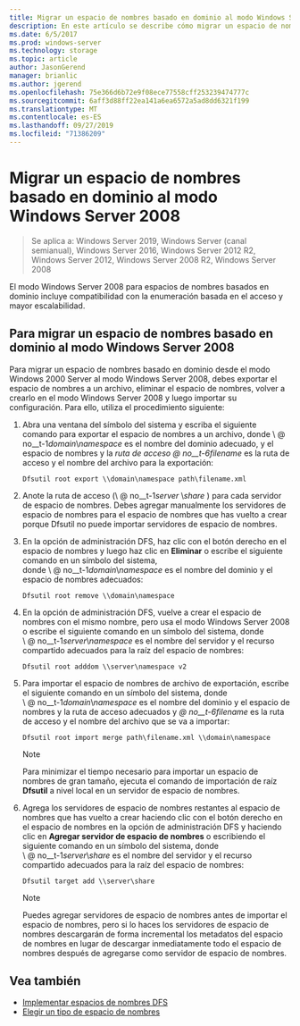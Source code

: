 ```yaml
---
title: Migrar un espacio de nombres basado en dominio al modo Windows Server 2008
description: En este artículo se describe cómo migrar un espacio de nombres basado en dominio al modo Windows Server 2008
ms.date: 6/5/2017
ms.prod: windows-server
ms.technology: storage
ms.topic: article
author: JasonGerend
manager: brianlic
ms.author: jgerend
ms.openlocfilehash: 75e366d6b72e9f08ece77558cff253239474777c
ms.sourcegitcommit: 6aff3d88ff22ea141a6ea6572a5ad8dd6321f199
ms.translationtype: MT
ms.contentlocale: es-ES
ms.lasthandoff: 09/27/2019
ms.locfileid: "71386209"
---
```

# <a name="migrate-a-domain-based-namespace-to-windows-server-2008-mode"></a>Migrar un espacio de nombres basado en dominio al modo Windows Server 2008

> Se aplica a: Windows Server 2019, Windows Server (canal semianual), Windows Server 2016, Windows Server 2012 R2, Windows Server 2012, Windows Server 2008 R2, Windows Server 2008

El modo Windows Server 2008 para espacios de nombres basados en dominio incluye compatibilidad con la enumeración basada en el acceso y mayor escalabilidad.

## <a name="to-migrate-a-domain-based-namespace-to-windows-server-2008-mode"></a>Para migrar un espacio de nombres basado en dominio al modo Windows Server 2008

Para migrar un espacio de nombres basado en dominio desde el modo Windows 2000 Server al modo Windows Server 2008, debes exportar el espacio de nombres a un archivo, eliminar el espacio de nombres, volver a crearlo en el modo Windows Server 2008 y luego importar su configuración. Para ello, utiliza el procedimiento siguiente:

1.  Abra una ventana del símbolo del sistema y escriba el siguiente comando para exportar el espacio de nombres a un archivo, donde \\ @ no__t-1*domain*\\*namespace* es el nombre del dominio adecuado, y el espacio de nombres y la *ruta de acceso @ no__t-6filename* es la ruta de acceso y el nombre del archivo para la exportación:
     ```
     Dfsutil root export \\domain\namespace path\filename.xml 
     ```
2.  Anote la ruta de acceso (\\ @ no__t-1*server* \\*share* ) para cada servidor de espacio de nombres. Debes agregar manualmente los servidores de espacio de nombres para el espacio de nombres que has vuelto a crear porque Dfsutil no puede importar servidores de espacio de nombres.
3.  En la opción de administración DFS, haz clic con el botón derecho en el espacio de nombres y luego haz clic en **Eliminar** o escribe el siguiente comando en un símbolo del sistema, <br /> donde \\ @ no__t-1*domain*\\*namespace* es el nombre del dominio y el espacio de nombres adecuados:
     ```
     Dfsutil root remove \\domain\namespace
     ```
4.  En la opción de administración DFS, vuelve a crear el espacio de nombres con el mismo nombre, pero usa el modo Windows Server 2008 o escribe el siguiente comando en un símbolo del sistema, donde <br /> \\ @ no__t-1*server*\\*namespace* es el nombre del servidor y el recurso compartido adecuados para la raíz del espacio de nombres:
     ```
     Dfsutil root adddom \\server\namespace v2
     ```
5.  Para importar el espacio de nombres de archivo de exportación, escribe el siguiente comando en un símbolo del sistema, donde <br /> \\ @ no__t-1*domain*\\*namespace* es el nombre del dominio y el espacio de nombres y la ruta de acceso adecuados y *@ no__t-6filename* es la ruta de acceso y el nombre del archivo que se va a importar:
     ```
     Dfsutil root import merge path\filename.xml \\domain\namespace
     ```

    > [!NOTE]
    > Para minimizar el tiempo necesario para importar un espacio de nombres de gran tamaño, ejecuta el comando de importación de raíz **Dfsutil** a nivel local en un servidor de espacio de nombres.
6.  Agrega los servidores de espacio de nombres restantes al espacio de nombres que has vuelto a crear haciendo clic con el botón derecho en el espacio de nombres en la opción de administración DFS y haciendo clic en **Agregar servidor de espacio de nombres** o escribiendo el siguiente comando en un símbolo del sistema, donde <br /> \\ @ no__t-1*server*\\*share* es el nombre del servidor y el recurso compartido adecuados para la raíz del espacio de nombres:
     ```
     Dfsutil target add \\server\share 
     ```

    > [!NOTE]
    > Puedes agregar servidores de espacio de nombres antes de importar el espacio de nombres, pero si lo haces los servidores de espacio de nombres descargarán de forma incremental los metadatos del espacio de nombres en lugar de descargar inmediatamente todo el espacio de nombres después de agregarse como servidor de espacio de nombres.

## <a name="see-also"></a>Vea también
-   [Implementar espacios de nombres DFS](deploying-dfs-namespaces.md)
-   [Elegir un tipo de espacio de nombres](choose-a-namespace-type.md)